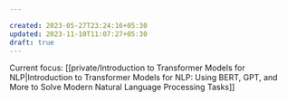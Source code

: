 ```yaml
---

created: 2023-05-27T23:24:16+05:30
updated: 2023-11-10T11:07:27+05:30
draft: true
---
```


Current focus: [[private/Introduction to Transformer Models for NLP|Introduction to Transformer Models for NLP: Using BERT, GPT, and More to Solve Modern Natural Language Processing Tasks]]


